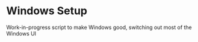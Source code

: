 # Windows Setup

Work-in-progress script to make Windows good,
switching out most of the Windows UI
